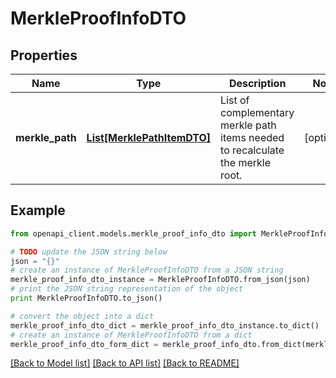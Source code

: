 # MerkleProofInfoDTO


## Properties

Name | Type | Description | Notes
------------ | ------------- | ------------- | -------------
**merkle_path** | [**List[MerklePathItemDTO]**](MerklePathItemDTO.md) | List of complementary merkle path items needed to recalculate the merkle root. | [optional] 

## Example

```python
from openapi_client.models.merkle_proof_info_dto import MerkleProofInfoDTO

# TODO update the JSON string below
json = "{}"
# create an instance of MerkleProofInfoDTO from a JSON string
merkle_proof_info_dto_instance = MerkleProofInfoDTO.from_json(json)
# print the JSON string representation of the object
print MerkleProofInfoDTO.to_json()

# convert the object into a dict
merkle_proof_info_dto_dict = merkle_proof_info_dto_instance.to_dict()
# create an instance of MerkleProofInfoDTO from a dict
merkle_proof_info_dto_form_dict = merkle_proof_info_dto.from_dict(merkle_proof_info_dto_dict)
```
[[Back to Model list]](../README.md#documentation-for-models) [[Back to API list]](../README.md#documentation-for-api-endpoints) [[Back to README]](../README.md)



